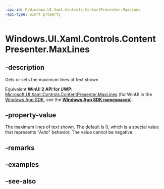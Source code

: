 ```yaml
---
-api-id: P:Windows.UI.Xaml.Controls.ContentPresenter.MaxLines
-api-type: winrt property
---
```


<!-- Property syntax
public int MaxLines { get;  set; }
-->

# Windows.UI.Xaml.Controls.ContentPresenter.MaxLines

## -description
Gets or sets the maximum lines of text shown.

Equivalent **WinUI 2 API for UWP**: [Microsoft.UI.Xaml.Controls.ContentPresenter.MaxLines](/windows/winui/api/microsoft.ui.xaml.controls.contentpresenter.maxlines) (for WinUI in the [Windows App SDK](/windows/apps/windows-app-sdk/), see the **[Windows App SDK namespaces](/windows/windows-app-sdk/api/winrt/)**).

## -property-value
The maximum lines of text shown. The default is 0, which is a special value that represents "Auto" behavior. The value cannot be negative.

## -remarks

## -examples

## -see-also
